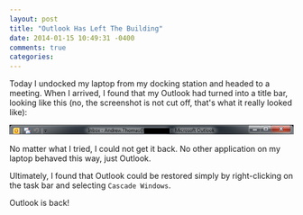 ```yaml
---
layout: post
title: "Outlook Has Left The Building"
date: 2014-01-15 10:49:31 -0400
comments: true
categories: 
---
```


Today I undocked my laptop from my docking station and headed to a meeting. When I arrived, I found that my Outlook had turned into a title bar, looking like this (no, the screenshot is not cut off, that's what it really looked like):

<img src="/assets/img/OutlookScreenshot.png" alt="Outlook Screenshot" />

No matter what I tried, I could not get it back. No other application on my laptop behaved this way, just Outlook.

Ultimately, I found that Outlook could be restored simply by right-clicking on the task bar and selecting `Cascade Windows`.

Outlook is back!
